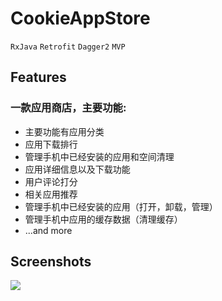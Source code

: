 # CookieAppStore

`RxJava` `Retrofit` `Dagger2` `MVP` 

## Features
### 一款应用商店，主要功能:
* 主要功能有应用分类
* 应用下载排行
* 管理手机中已经安装的应用和空间清理
* 应用详细信息以及下载功能
* 用户评论打分
* 相关应用推荐
* 管理手机中已经安装的应用（打开，卸载，管理）
* 管理手机中应用的缓存数据（清理缓存）
* ...and more

## Screenshots
![](http://oyme65de3.bkt.clouddn.com/preview-cookiestore.png)
